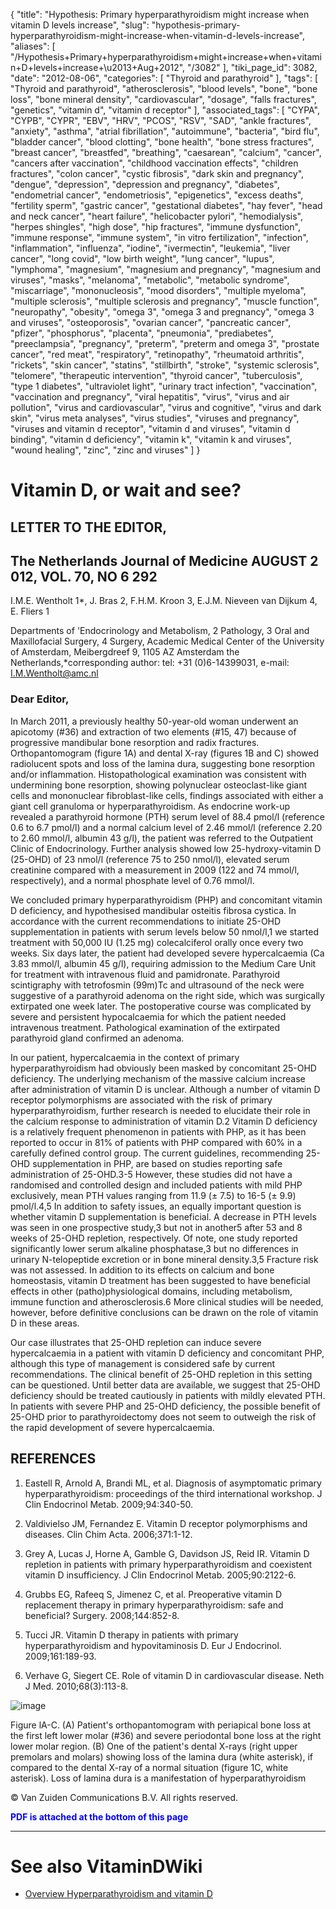 {
    "title": "Hypothesis: Primary hyperparathyroidism might increase when vitamin D levels increase",
    "slug": "hypothesis-primary-hyperparathyroidism-might-increase-when-vitamin-d-levels-increase",
    "aliases": [
        "/Hypothesis+Primary+hyperparathyroidism+might+increase+when+vitamin+D+levels+increase+\u2013+Aug+2012",
        "/3082"
    ],
    "tiki_page_id": 3082,
    "date": "2012-08-06",
    "categories": [
        "Thyroid and parathyroid"
    ],
    "tags": [
        "Thyroid and parathyroid",
        "atherosclerosis",
        "blood levels",
        "bone",
        "bone loss",
        "bone mineral density",
        "cardiovascular",
        "dosage",
        "falls fractures",
        "genetics",
        "vitamin d",
        "vitamin d receptor"
    ],
    "associated_tags": [
        "CYPA",
        "CYPB",
        "CYPR",
        "EBV",
        "HRV",
        "PCOS",
        "RSV",
        "SAD",
        "ankle fractures",
        "anxiety",
        "asthma",
        "atrial fibrillation",
        "autoimmune",
        "bacteria",
        "bird flu",
        "bladder cancer",
        "blood clotting",
        "bone health",
        "bone stress fractures",
        "breast cancer",
        "breastfed",
        "breathing",
        "caesarean",
        "calcium",
        "cancer",
        "cancers after vaccination",
        "childhood vaccination effects",
        "children fractures",
        "colon cancer",
        "cystic fibrosis",
        "dark skin and pregnancy",
        "dengue",
        "depression",
        "depression and pregnancy",
        "diabetes",
        "endometrial cancer",
        "endometriosis",
        "epigenetics",
        "excess deaths",
        "fertility sperm",
        "gastric cancer",
        "gestational diabetes",
        "hay fever",
        "head and neck cancer",
        "heart failure",
        "helicobacter pylori",
        "hemodialysis",
        "herpes shingles",
        "high dose",
        "hip fractures",
        "immune dysfunction",
        "immune response",
        "immune system",
        "in vitro fertilization",
        "infection",
        "inflammation",
        "influenza",
        "iodine",
        "ivermectin",
        "leukemia",
        "liver cancer",
        "long covid",
        "low birth weight",
        "lung cancer",
        "lupus",
        "lymphoma",
        "magnesium",
        "magnesium and pregnancy",
        "magnesium and viruses",
        "masks",
        "melanoma",
        "metabolic",
        "metabolic syndrome",
        "miscarriage",
        "mononucleosis",
        "mood disorders",
        "multiple myeloma",
        "multiple sclerosis",
        "multiple sclerosis and pregnancy",
        "muscle function",
        "neuropathy",
        "obesity",
        "omega 3",
        "omega 3 and pregnancy",
        "omega 3 and viruses",
        "osteoporosis",
        "ovarian cancer",
        "pancreatic cancer",
        "pfizer",
        "phosphorus",
        "placenta",
        "pneumonia",
        "prediabetes",
        "preeclampsia",
        "pregnancy",
        "preterm",
        "preterm and omega 3",
        "prostate cancer",
        "red meat",
        "respiratory",
        "retinopathy",
        "rheumatoid arthritis",
        "rickets",
        "skin cancer",
        "statins",
        "stillbirth",
        "stroke",
        "systemic sclerosis",
        "telomere",
        "therapeutic intervention",
        "thyroid cancer",
        "tuberculosis",
        "type 1 diabetes",
        "ultraviolet light",
        "urinary tract infection",
        "vaccination",
        "vaccination and pregnancy",
        "viral hepatitis",
        "virus",
        "virus and air pollution",
        "virus and cardiovascular",
        "virus and cognitive",
        "virus and dark skin",
        "virus meta analyses",
        "virus studies",
        "viruses and pregnancy",
        "viruses and vitamin d receptor",
        "vitamin d and viruses",
        "vitamin d binding",
        "vitamin d deficiency",
        "vitamin k",
        "vitamin k and viruses",
        "wound healing",
        "zinc",
        "zinc and viruses"
    ]
}


# Vitamin D, or wait and see?

## LETTER TO THE EDITOR,

## The Netherlands Journal of Medicine AUGUST 2 012, VOL. 70, NO 6 292

I.M.E. Wentholt 1*, J. Bras 2, F.H.M. Kroon 3, E.J.M. Nieveen van Dijkum 4, E. Fliers 1

Departments of 'Endocrinology and Metabolism, 2 Pathology, 3 Oral and Maxillofacial Surgery, 4 Surgery, Academic Medical Center of the University of Amsterdam, Meibergdreef 9, 1105 AZ Amsterdam the Netherlands,*corresponding author: tel: +31 (0)6-14399031, e-mail: I.M.Wentholt@amc.nl

### Dear Editor,

In March 2011, a previously healthy 50-year-old woman underwent an apicotomy (#36) and extraction of two elements (#15, 47) because of progressive mandibular bone resorption and radix fractures. Orthopantomogram (figure 1A) and dental X-ray (figures 1B and C) showed radiolucent spots and loss of the lamina dura, suggesting bone resorption and/or inflammation. Histopathological examination was consistent with undermining bone resorption, showing polynuclear osteoclast-like giant cells and mononuclear fibroblast-like cells, findings associated with either a giant cell granuloma or hyperparathyroidism. As endocrine work-up revealed a parathyroid hormone (PTH) serum level of 88.4 pmol/l (reference 0.6 to 6.7 pmol/l) and a normal calcium level of 2.46 mmol/l (reference 2.20 to 2.60 mmol/l, albumin 43 g/l), the patient was referred to the Outpatient Clinic of Endocrinology. Further analysis showed low 25-hydroxy-vitamin D (25-OHD) of 23 nmol/l (reference 75 to 250 nmol/l), elevated serum creatinine compared with a measurement in 2009 (122 and 74 mmol/l, respectively), and a normal phosphate level of 0.76 mmol/l. 

We concluded primary hyperparathyroidism (PHP) and concomitant vitamin D deficiency, and hypothesised mandibular osteitis fibrosa cystica. In accordance with the current recommendations to initiate 25-OHD supplementation in patients with serum levels below 50 nmol/l,1 we started treatment with 50,000 IU (1.25 mg) colecalciferol orally once every two weeks. Six days later, the patient had developed severe hypercalcaemia (Ca 3.83 mmol/l, albumin 45 g/l), requiring admission to the Medium Care Unit for treatment with intravenous fluid and pamidronate. Parathyroid scintigraphy with tetrofosmin (99m)Tc and ultrasound of the neck were suggestive of a parathyroid adenoma on the right side, which was surgically extirpated one week later. The postoperative course was complicated by severe and persistent hypocalcaemia for which the patient needed intravenous treatment. Pathological examination of the extirpated parathyroid gland confirmed an adenoma.

In our patient, hypercalcaemia in the context of primary hyperparathyroidism had obviously been masked by concomitant 25-OHD deficiency. The underlying mechanism of the massive calcium increase after administration of vitamin D is unclear. Although a number of vitamin D receptor polymorphisms are associated with the risk of primary hyperparathyroidism, further research is needed to elucidate their role in the calcium response to administration of vitamin D.2 Vitamin D deficiency is a relatively frequent phenomenon in patients with PHP, as it has been reported to occur in 81% of patients with PHP compared with 60% in a carefully defined control group. The current guidelines, recommending 25-OHD supplementation in PHP, are based on studies reporting safe administration of 25-OHD.3-5 However, these studies did not have a randomised and controlled design and included patients with mild PHP exclusively, mean PTH values ranging from 11.9 (± 7.5) to 16-5 (± 9.9) pmol/l.4,5 In addition to safety issues, an equally important question is whether vitamin D supplementation is beneficial. A decrease in PTH levels was seen in one prospective study,3 but not in another5 after 53 and 8 weeks of 25-OHD repletion, respectively. Of note, one study reported significantly lower serum alkaline phosphatase,3 but no differences in urinary N-telopeptide excretion or in bone mineral density.3,5 Fracture risk was not assessed. In addition to its effects on calcium and bone homeostasis, vitamin D treatment has been suggested to have beneficial effects in other (patho)physiological domains, including metabolism, immune function and atherosclerosis.6 More clinical studies will be needed, however, before definitive conclusions can be drawn on the role of vitamin D in these areas.

Our case illustrates that 25-OHD repletion can induce severe hypercalcaemia in a patient with vitamin D deficiency and concomitant PHP, although this type of management is considered safe by current recommendations. The clinical benefit of 25-OHD repletion in this setting can be questioned. Until better data are available, we suggest that 25-OHD deficiency should be treated cautiously in patients with mildly elevated PTH. In patients with severe PHP and 25-OHD deficiency, the possible benefit of 25-OHD prior to parathyroidectomy does not seem to outweigh the risk of the rapid development of severe hypercalcaemia.

## REFERENCES

1. Eastell R, Arnold A, Brandi ML, et al. Diagnosis of asymptomatic primary hyperparathyroidism: proceedings of the third international workshop. J Clin Endocrinol Metab. 2009;94:340-50.

2. Valdivielso JM, Fernandez E. Vitamin D receptor polymorphisms and diseases. Clin Chim Acta. 2006;371:1-12.

3. Grey A, Lucas J, Horne A, Gamble G, Davidson JS, Reid IR. Vitamin D repletion in patients with primary hyperparathyroidism and coexistent vitamin D insufficiency. J Clin Endocrinol Metab. 2005;90:2122-6.

4. Grubbs EG, Rafeeq S, Jimenez C, et al. Preoperative vitamin D replacement therapy in primary hyperparathyroidism: safe and beneficial? Surgery. 2008;144:852-8.

5. Tucci JR. Vitamin D therapy in patients with primary hyperparathyroidism and hypovitaminosis D. Eur J Endocrinol. 2009;161:189-93.

6. Verhave G, Siegert CE. Role of vitamin D in cardiovascular disease. Neth J Med. 2010;68(3):113-8.

<img src="https://d378j1rmrlek7x.cloudfront.net/attachments/jpeg/php.jpg" alt="image">

Figure lA-C. (A) Patient's orthopantomogram with periapical bone loss at the first left lower molar (#36) and severe periodontal bone loss at the right lower molar region. (B) One of the patient's dental X-rays (right upper premolars and molars) showing loss of the lamina dura (white asterisk), if compared to the dental X-ray of a normal situation (figure 1C, white asterisk). Loss of lamina dura is a manifestation of hyperparathyroidism

© Van Zuiden Communications B.V. All rights reserved.

 **<span style="color:#00F;">PDF is attached at the bottom of this page</span>** 

- - - - - - - - - - - - - - - - - - 

# See also VitaminDWiki

* [Overview Hyperparathyroidism and vitamin D](/tags/overview-hyperparathyroidism-and-vitamin-d.html)